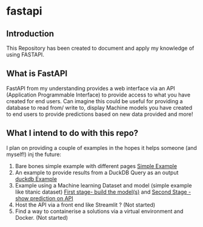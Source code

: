 # fastapi

## Introduction
This Repository has been created to document and apply my knowledge of using FASTAPI. 

## What is FastAPI
FastAPI from my understanding provides a web interface via an API (Application Programmable Interface) to provide access to what you have created for end users. Can imagine this could be useful for providing a database to read from/ write to, display Machine models you have created to end users to provide predictions based on new data provided and more! 

## What I intend to do with this repo?
I plan on providing a couple of examples in the hopes it helps someone (and myself!) inj the future:
1. Bare bones simple example with different pages [Simple Example](main_simple.py)
2. An example to provide results from a DuckDB Query as an output [duckdb Example](main_duckdb.py)
3. Example using a Machine learning Dataset and model (simple example like titanic dataset) [First stage- build the model(s)](main_ml1.ipynb) and [Second Stage - show prediction on API](main_ml2.py)
4. Host the API via a front end like Streamlit ? (Not started)
5. Find a way to containerise a solutions via a virtual environment and Docker. (Not started)
